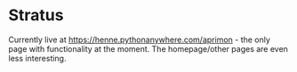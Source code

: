 # Stratus

Currently live at https://henne.pythonanywhere.com/aprimon - the only page with functionality at the moment.
The homepage/other pages are even less interesting.